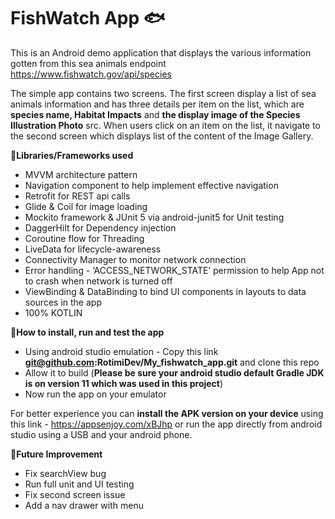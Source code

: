 # FishWatch App :fish:

This is an Android demo application that displays the various information gotten from this sea animals endpoint https://www.fishwatch.gov/api/species            

The simple app contains two screens. The first screen display a list of sea animals information and has three details per item on the list, which are  **species name, Habitat Impacts** and **the display image of the Species Illustration Photo** src. When users click on an item on the list, it navigate to the second screen which displays list of the content of the Image Gallery. 

**:blowfish:Libraries/Frameworks used**
* MVVM architecture pattern
* Navigation component to help implement effective navigation
* Retrofit for REST api calls
* Glide & Coil for image loading
* Mockito framework & JUnit 5 via android-junit5 for Unit testing
* DaggerHilt for Dependency injection
* Coroutine flow for Threading
* LiveData for lifecycle-awareness
* Connectivity Manager to monitor network connection
* Error handling - ‘ACCESS_NETWORK_STATE’ permission to help App not to crash when network is turned off 
* ViewBinding & DataBinding to bind UI components in layouts to data sources in the app
* 100% KOTLIN


**:blowfish:How to install, run and test the app**
* Using android studio emulation - Copy this link **git@github.com:RotimiDev/My_fishwatch_app.git** and clone this repo
* Allow it to build (**Please be sure your android studio default Gradle JDK is on version 11 which was used in this project**)
* Now run the app on your emulator

For better experience you can **install the APK version on your device** using this link - https://appsenjoy.com/xBJhp
or run the app directly from android studio using a USB and your android phone.

**:blowfish:Future Improvement**
* Fix searchView bug
* Run full unit and UI testing
* Fix second screen issue
* Add a nav drawer with menu
